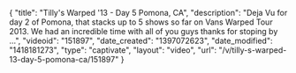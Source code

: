{
    "title": "Tilly's Warped '13 - Day 5 Pomona, CA",
    "description": "Deja Vu for day 2 of Pomona, that stacks up to 5 shows so far on Vans Warped Tour 2013. We had an incredible time with all of you guys thanks for stoping by ...",
    "videoid": "151897",
    "date_created": "1397072623",
    "date_modified": "1418181273",
    "type": "captivate",
    "layout": "video",
    "url": "\/v\/tilly-s-warped-13-day-5-pomona-ca\/151897"
}